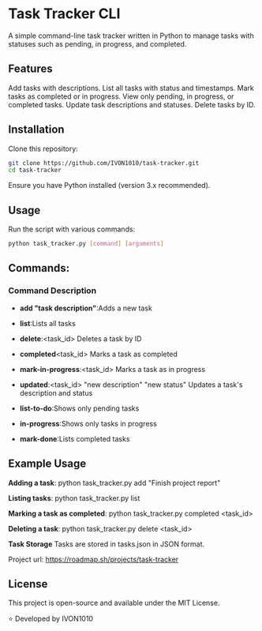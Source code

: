 # Task Tracker CLI

A simple command-line task tracker written in Python to manage tasks with statuses such as pending, in progress, and completed.

## Features

Add tasks with descriptions.
List all tasks with status and timestamps.
Mark tasks as completed or in progress.
View only pending, in progress, or completed tasks.
Update task descriptions and statuses.
Delete tasks by ID.

## Installation
Clone this repository:

```bash
git clone https://github.com/IVON1010/task-tracker.git
cd task-tracker
```
Ensure you have Python installed (version 3.x recommended).

## Usage
Run the script with various commands:

```bash
python task_tracker.py [command] [arguments]
```

## Commands:
### Command	Description

- **add "task description"**:Adds a new task

- **list**:Lists all tasks

- **delete**:<task_id>	Deletes a task by ID

- **completed**<task_id>	Marks a task as completed

- **mark-in-progress**:<task_id>	Marks a task as in progress

- **updated**:<task_id> "new description" "new status"	Updates a task's description and status

- **list-to-do**:Shows only pending tasks

- **in-progress**:Shows only tasks in progress

- **mark-done**:Lists completed tasks

## Example Usage

**Adding a task**:
python task_tracker.py add "Finish project report"

**Listing tasks**:
python task_tracker.py list

**Marking a task as completed**:
python task_tracker.py completed <task_id>

**Deleting a task**:
python task_tracker.py delete <task_id>

**Task Storage**
Tasks are stored in tasks.json in JSON format.

Project url: https://roadmap.sh/projects/task-tracker

## License
This project is open-source and available under the MIT License.

⭐ Developed by IVON1010
